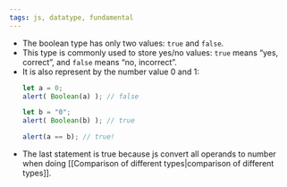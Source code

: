 ```yaml
---
tags: js, datatype, fundamental
---
```


- The boolean type has only two values: `true` and `false`.
- This type is commonly used to store yes/no values: `true` means “yes, correct”, and `false` means “no, incorrect”.
 - It is also represent by the number value 0 and 1:
	```js
	let a = 0;
	alert( Boolean(a) ); // false
	
	let b = "0";
	alert( Boolean(b) ); // true
	
	alert(a == b); // true!
	```
- The last statement is true because js convert all operands to number when doing [[Comparison of different types|comparison of different types]].